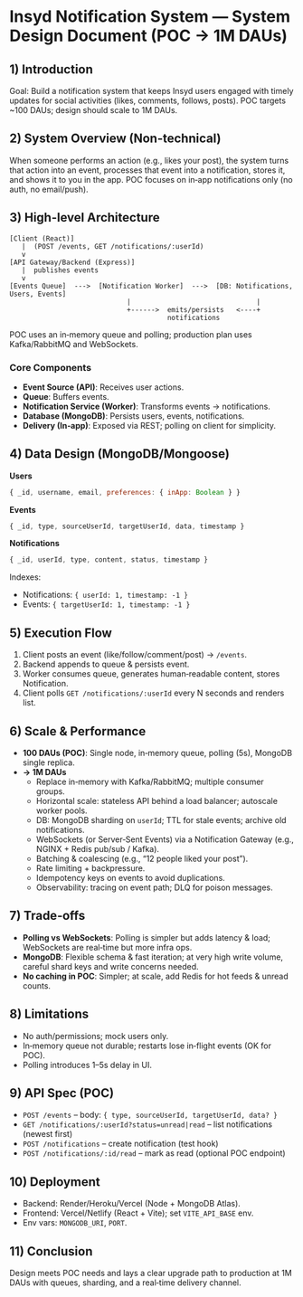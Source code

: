 
# Insyd Notification System — System Design Document (POC → 1M DAUs)

## 1) Introduction
Goal: Build a notification system that keeps Insyd users engaged with timely updates for social activities (likes, comments, follows, posts). POC targets ~100 DAUs; design should scale to 1M DAUs.

## 2) System Overview (Non-technical)
When someone performs an action (e.g., likes your post), the system turns that action into an event, processes that event into a notification, stores it, and shows it to you in the app. POC focuses on in‑app notifications only (no auth, no email/push).

## 3) High-level Architecture
```
[Client (React)]
   |  (POST /events, GET /notifications/:userId)
   v
[API Gateway/Backend (Express)]
   |  publishes events
   v
[Events Queue]  --->  [Notification Worker]  --->  [DB: Notifications, Users, Events]
                             |                               |
                             +------>  emits/persists   <----+
                                       notifications
```
POC uses an in‑memory queue and polling; production plan uses Kafka/RabbitMQ and WebSockets.

### Core Components
- **Event Source (API)**: Receives user actions.
- **Queue**: Buffers events.
- **Notification Service (Worker)**: Transforms events → notifications.
- **Database (MongoDB)**: Persists users, events, notifications.
- **Delivery (In‑app)**: Exposed via REST; polling on client for simplicity.

## 4) Data Design (MongoDB/Mongoose)
**Users**  
```js
{ _id, username, email, preferences: { inApp: Boolean } }
```
**Events**  
```js
{ _id, type, sourceUserId, targetUserId, data, timestamp }
```
**Notifications**  
```js
{ _id, userId, type, content, status, timestamp }
```
Indexes:
- Notifications: `{ userId: 1, timestamp: -1 }`
- Events: `{ targetUserId: 1, timestamp: -1 }`

## 5) Execution Flow
1. Client posts an event (like/follow/comment/post) → `/events`.
2. Backend appends to queue & persists event.
3. Worker consumes queue, generates human‑readable content, stores Notification.
4. Client polls `GET /notifications/:userId` every N seconds and renders list.

## 6) Scale & Performance
- **100 DAUs (POC)**: Single node, in‑memory queue, polling (5s), MongoDB single replica.
- **→ 1M DAUs**
  - Replace in‑memory with Kafka/RabbitMQ; multiple consumer groups.
  - Horizontal scale: stateless API behind a load balancer; autoscale worker pools.
  - DB: MongoDB sharding on `userId`; TTL for stale events; archive old notifications.
  - WebSockets (or Server‑Sent Events) via a Notification Gateway (e.g., NGINX + Redis pub/sub / Kafka).
  - Batching & coalescing (e.g., “12 people liked your post”).  
  - Rate limiting + backpressure.
  - Idempotency keys on events to avoid duplications.
  - Observability: tracing on event path; DLQ for poison messages.

## 7) Trade‑offs
- **Polling vs WebSockets**: Polling is simpler but adds latency & load; WebSockets are real‑time but more infra ops.
- **MongoDB**: Flexible schema & fast iteration; at very high write volume, careful shard keys and write concerns needed.
- **No caching in POC**: Simpler; at scale, add Redis for hot feeds & unread counts.

## 8) Limitations
- No auth/permissions; mock users only.
- In‑memory queue not durable; restarts lose in‑flight events (OK for POC).
- Polling introduces 1–5s delay in UI.

## 9) API Spec (POC)
- `POST /events` – body: `{ type, sourceUserId, targetUserId, data? }`
- `GET /notifications/:userId?status=unread|read` – list notifications (newest first)
- `POST /notifications` – create notification (test hook)
- `POST /notifications/:id/read` – mark as read (optional POC endpoint)

## 10) Deployment
- Backend: Render/Heroku/Vercel (Node + MongoDB Atlas).
- Frontend: Vercel/Netlify (React + Vite); set `VITE_API_BASE` env.
- Env vars: `MONGODB_URI`, `PORT`.

## 11) Conclusion
Design meets POC needs and lays a clear upgrade path to production at 1M DAUs with queues, sharding, and a real‑time delivery channel.
